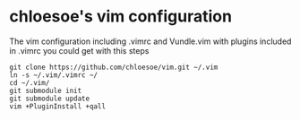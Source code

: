 # chloesoe's vim configuration 
The vim configuration including .vimrc and Vundle.vim with plugins included in .vimrc you could get with this steps
```
git clone https://github.com/chloesoe/vim.git ~/.vim
ln -s ~/.vim/.vimrc ~/ 
cd ~/.vim/ 
git submodule init 
git submodule update 
vim +PluginInstall +qall
```
